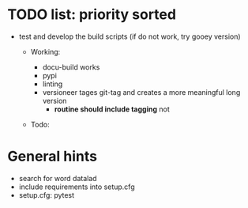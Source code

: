 # TODO list: priority sorted
- test and develop the build scripts (if do not work, try gooey version)
  - Working:
    - docu-build works
    - pypi
    - linting
    - versioneer tages git-tag and creates a more meaningful long version
      - **routine should include tagging** not

  - Todo:

# General hints
- search for word datalad
- include requirements into setup.cfg
- setup.cfg: pytest

